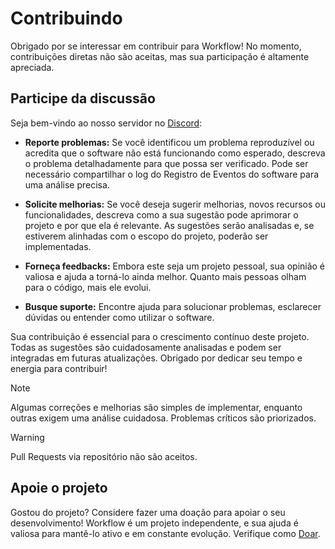 # Contribuindo
Obrigado por se interessar em contribuir para Workflow! No momento, contribuições diretas não são aceitas, mas sua participação é altamente apreciada.

## Participe da discussão
Seja bem-vindo ao nosso servidor no [Discord][Discord]:

- **Reporte problemas:** Se você identificou um problema reproduzível ou acredita que o software não está funcionando como esperado, descreva o problema detalhadamente para que possa ser verificado. Pode ser necessário compartilhar o log do Registro de Eventos do software para uma análise precisa.

- **Solicite melhorias:** Se você deseja sugerir melhorias, novos recursos ou funcionalidades, descreva como a sua sugestão pode aprimorar o projeto e por que ela é relevante. As sugestões serão analisadas e, se estiverem alinhadas com o escopo do projeto, poderão ser implementadas.

- **Forneça feedbacks:** Embora este seja um projeto pessoal, sua opinião é valiosa e ajuda a torná-lo ainda melhor. Quanto mais pessoas olham para o código, mais ele evolui.

- **Busque suporte:** Encontre ajuda para solucionar problemas, esclarecer dúvidas ou entender como utilizar o software.

Sua contribuição é essencial para o crescimento contínuo deste projeto. Todas as sugestões são cuidadosamente analisadas e podem ser integradas em futuras atualizações. Obrigado por dedicar seu tempo e energia para contribuir!

> [!NOTE]
> Algumas correções e melhorias são simples de implementar, enquanto outras exigem uma análise cuidadosa. Problemas críticos são priorizados.

> [!WARNING]
> Pull Requests via repositório não são aceitos.

## Apoie o projeto
Gostou do projeto? Considere fazer uma doação para apoiar o seu desenvolvimento! Workflow é um projeto independente, e sua ajuda é valiosa para mantê-lo ativo e em constante evolução. Verifique como [Doar][Doar].

[Discord]: https://discord.gg/7KYupMXAnD
[Doar]: /Donate.md